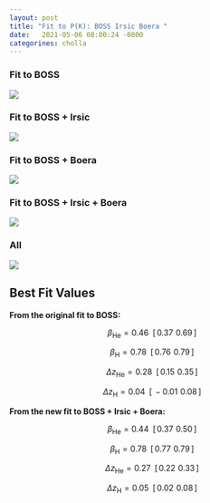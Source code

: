 ```yaml
---
layout: post
title: "Fit to P(K): BOSS Irsic Boera "
date:   2021-05-06 08:00:24 -0800
categorines: cholla
---
```


### Fit to BOSS
<img src="{{ site.url }}assets/images/corner_boss.png">



### Fit to BOSS + Irsic
<img src="{{ site.url }}assets/images/corner_boss_irsic.png">


### Fit to BOSS + Boera
<img src="{{ site.url }}assets/images/corner_boss_boera.png">



### Fit to BOSS + Irsic + Boera
<img src="{{ site.url }}assets/images/corner_boss_irsic_boera.png">



### All 
<img src="{{ site.url }}assets/images/corner_all.png">



## Best Fit Values

**From the original fit to BOSS:**

$$\beta_{\mathrm{He}} = 0.46 \,\,\, [ \, 0.37 \,\, 0.69 \,  ]$$

$$\beta_{\mathrm{H}} = 0.78 \,\,\, [  \, 0.76 \,\, 0.79 \, ]$$

$$\Delta z_{\mathrm{He}} = 0.28 \,\,\, [  \, 0.15 \,\, 0.35 \,]$$

$$\Delta z_{\mathrm{H}} = 0.04 \,\,\, [  \, -0.01 \,\, 0.08 \, ]$$


**From the new fit to BOSS + Irsic + Boera:**


$$\beta_{\mathrm{He}} = 0.44 \,\,\, [ \, 0.37 \,\, 0.50 \,  ]$$

$$\beta_{\mathrm{H}} = 0.78 \,\,\, [  \, 0.77 \,\, 0.79 \, ]$$

$$\Delta z_{\mathrm{He}} = 0.27 \,\,\, [  \, 0.22 \,\, 0.33 \,]$$

$$\Delta z_{\mathrm{H}} = 0.05 \,\,\, [  \, 0.02 \,\, 0.08 \, ]$$
